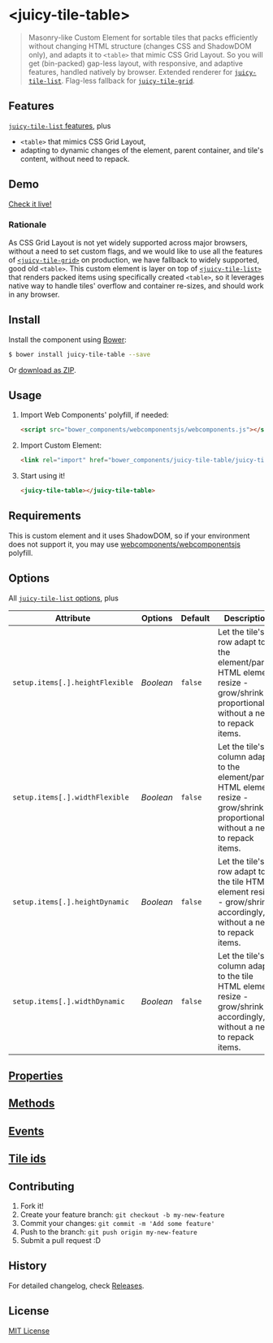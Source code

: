 # &lt;juicy-tile-table&gt;

> Masonry-like Custom Element for sortable tiles that packs efficiently without changing HTML structure (changes CSS and ShadowDOM only), and adapts it to `<table>` that mimic CSS Grid Layout.
> So you will get (bin-packed) gap-less layout, with responsive, and adaptive features, handled natively by browser.
> Extended renderer for [`juicy-tile-list`](https://github.com/Juicy/juicy-tile-list).
> Flag-less fallback for  [`juicy-tile-grid`](https://github.com/Juicy/juicy-tile-grid).

## Features

[`juicy-tile-list` features](https://github.com/Juicy/juicy-tile-list#features), plus
 - `<table>` that mimics CSS Grid Layout,
 - adapting to dynamic changes of the element, parent container, and tile's content, without need to repack.

## Demo

[Check it live!](http://Juicy.github.io/juicy-tile-table)

### Rationale
As CSS Grid Layout is not yet widely supported across major browsers, without a need to set custom flags, and we would like to use all the features of [`<juicy-tile-grid>`](https://github.com/Juicy/juicy-tile-grid) on production, we have fallback to widely supported, good old `<table>`.
This custom element is layer on top of [`<juicy-tile-list>`](https://github.com/Juicy/juicy-tile-list) that renders packed items using specifically created `<table>`, so it leverages native way to handle tiles' overflow and container re-sizes, and should work in any browser.

## Install

Install the component using [Bower](http://bower.io/):

```sh
$ bower install juicy-tile-table --save
```

Or [download as ZIP](https://github.com/Juicy/juicy-tile-table/archive/gh-pages.zip).

## Usage

1. Import Web Components' polyfill, if needed:

    ```html
    <script src="bower_components/webcomponentsjs/webcomponents.js"></script>
    ```

2. Import Custom Element:

    ```html
    <link rel="import" href="bower_components/juicy-tile-table/juicy-tile-table.html">
    ```

3. Start using it!

    ```html
    <juicy-tile-table></juicy-tile-table>
    ```

## Requirements
This is custom element and it uses ShadowDOM, so if your environment does not support it, you may use [webcomponents/webcomponentsjs](https://github.com/webcomponents/webcomponentsjs) polyfill.

## Options

All [`juicy-tile-list` options](https://github.com/Juicy/juicy-tile-list#options), plus

Attribute                       | Options   | Default | Description
---                             | ---       | ---     | ---
`setup.items[.].heightFlexible` | *Boolean* | `false` | Let the tile's row adapt to the element/parent HTML element resize - grow/shrink proportionally, without a need to repack items.
`setup.items[.].widthFlexible`  | *Boolean* | `false` | Let the tile's column adapt to the element/parent HTML element resize - grow/shrink proportionally, without a need to repack items.
`setup.items[.].heightDynamic`  | *Boolean* | `false` | Let the tile's row adapt to the tile HTML element resize - grow/shrink accordingly, without a need to repack items.
`setup.items[.].widthDynamic`   | *Boolean* | `false` | Let the tile's column adapt to the tile HTML element resize - grow/shrink accordingly, without a need to repack items.

## [Properties](https://github.com/Juicy/juicy-tile-list#properties)

## [Methods](https://github.com/Juicy/juicy-tile-list#methods)

## [Events](https://github.com/Juicy/juicy-tile-list#events)

## [Tile ids](https://github.com/Juicy/juicy-tile-list#tile-ids)

## Contributing

1. Fork it!
2. Create your feature branch: `git checkout -b my-new-feature`
3. Commit your changes: `git commit -m 'Add some feature'`
4. Push to the branch: `git push origin my-new-feature`
5. Submit a pull request :D

## History

For detailed changelog, check [Releases](https://github.com/Juicy/juicy-tile-table/releases).

## License

[MIT License](http://opensource.org/licenses/MIT)
